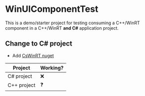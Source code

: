 # WinUIComponentTest
This is a demo/starter project for testing consuming a C++/WinRT component in a C++/WinRT **and C#** application project.

## Change to C# project
- Add [CsWinRT nuget](https://www.nuget.org/packages/Microsoft.Windows.CsWinRT/)

|Project|Working?|
|--|--|
|C# project| :x: |
|C++ project| :question: |